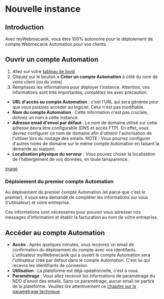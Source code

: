 # Nouvelle instance

## Introduction ##

Avec myWebmecanik, vous êtes 100% autonome pour le déploiement de compte Webmecanik Automation pour vos clients.

## Ouvrir un compte Automation ##

1. Allez sur votre [tableau de bord](https://my.webmecanik.com)
2. Cliquez sur le bouton **+ Créer un compte Automation** à côté du nom de votre client (ou du votre)
3. Remplissez les informations pour déployer l'instance. Attention, ces informations sont très importantes, complétez les avec précaution.
  * **URL d'accès au compte Automation** : c'est l'URL qui sera générée pour que vous puissiez accéder au logiciel. Celui n'est pas modifiable.
  * **Nom du compte Automation** : Cette information n'est pas cruciale, donnez un nom à cette instance.
  * **Adresse email d'envoi par défaut** : Le nom de domaine utilisé sur cette adresse devra être configurable (DNS et accès FTP). En effet, vous devrez configurer ce nom de domaine afin d'obtenir l'autorisation de l'utiliser lors du routage des emails. NOTE : Vous pourrez configurer d'autres noms de domaine sur le même compte Automation en faisant la demande au support.
  * **Localisation physique du serveur** : Vous pouvez choisir la localisation de l'hébergement de vos données, en toute tansparence.

[image](new-instance.png)

### Déploiement du premier compte Automation ##

Au déploiement du premier compte Automation (et parce que c'est le premier), il vous sera demandé de compléter les informations sur vous (l'utilisateur) et votre entreprise.

Ces informations sont nécessaires pour pouvoir vous adresser nos messages d'information et établir la facturation au nom de votre entreprise.

## Accéder au compte Automation ##

* **Accès** : Après quelques minutes, vous recevrez un email de confirmation du déploiement du compte avec vos identifants. L'utilisateur myWebmecanik qui a ouvert le compte Automation sera l'utilisateur créé par défaut dans le compte Automation. C'est lui qui recevra les identifiants de connexion.
* **Utilisation** : La plateforme est déjà opéationnelle, c'est à vous.
* **Paramétrage** : Vous allez recevoir les informations de paramétrage du NDD d'envoi des emails. Sans ce paramétrage, aucun email ne partira de la plateforme. Veuillez lire attentivement ce [chapitre sur le paramétrage technique](instance-settings.md).
